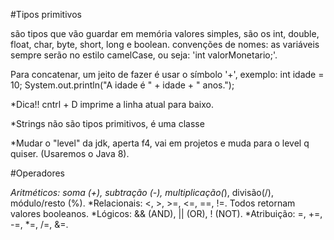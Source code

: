 #Tipos primitivos

são tipos que vão guardar em memória valores simples, são os int, double, float, char, byte, short, long e boolean.
convenções de nomes: as variáveis sempre serão no estilo camelCase, ou seja:
'int valorMonetario;'.

Para concatenar, um jeito de fazer é usar o símbolo '+', exemplo:
int idade = 10;
System.out.println("A idade é " + idade + " anos.");

*Dica!! cntrl + D imprime a linha atual para baixo.

*Strings não são tipos primitivos, é uma classe

*Mudar o "level" da jdk, aperta f4, vai em projetos e muda para o level q quiser. (Usaremos o Java 8).

#Operadores

*Aritméticos: soma (+), subtração (-), multiplicação(*), divisão(/), módulo/resto (%).
*Relacionais: <, >, >=, <=, ==, !=. Todos retornam valores booleanos.
*Lógicos: && (AND), || (OR), ! (NOT).
*Atribuição: =, +=, -=, *=, /=, &=.


